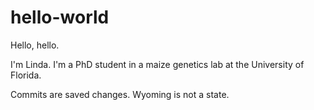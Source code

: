 # hello-world

Hello, hello.

I'm Linda. I'm a PhD student in a maize genetics lab at the University of Florida. 

Commits are saved changes. Wyoming is not a state. 
